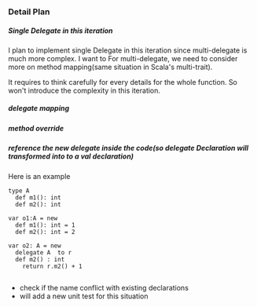 ### Detail Plan

##### Single Delegate in this iteration
I plan to implement single Delegate in this iteration since multi-delegate is much more complex. 
I want to For multi-delegate, we need to consider more on method mapping(same situation in Scala's multi-trait).

It requires to think carefully for every details for the whole function. So won't introduce the complexity in this iteration.

##### delegate mapping

##### method override

##### reference the new delegate inside the code(so delegate Declaration will transformed into to a val declaration)
Here is an example
```
type A
  def m1(): int
  def m2(): int

var o1:A = new
  def m1(): int = 1
  def m2(): int = 2

var o2: A = new
  delegate A  to r
  def m2() : int
    return r.m2() + 1
  
```
* check if the name conflict with existing declarations
* will add a new unit test for this situation

##### 

